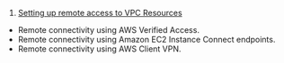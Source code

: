 1. [Setting up remote access to VPC Resources](https://catalog.us-east-1.prod.workshops.aws/workshops/d903ff2b-f043-4126-a4f5-64a7cc2922ec/en-US)

* Remote connectivity using AWS Verified Access.
* Remote connectivity using Amazon EC2 Instance Connect endpoints.
* Remote connectivity using AWS Client VPN.